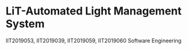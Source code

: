 # LiT-Automated Light Management System
IIT2019053, IIT2019039, IIT2019059, IIT2019060
Software Engineering
